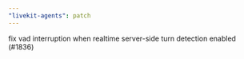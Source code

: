 ```yaml
---
"livekit-agents": patch
---
```


fix vad interruption when realtime server-side turn detection enabled (#1836)
